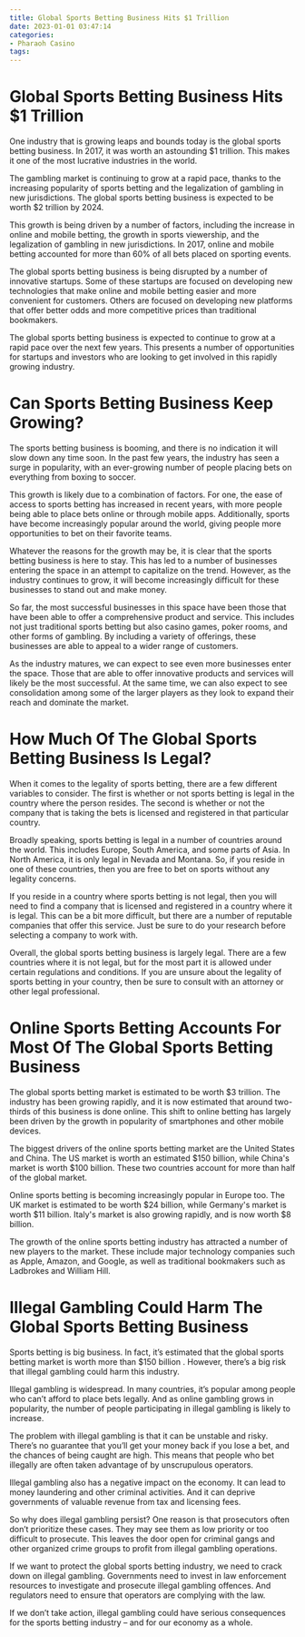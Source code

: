 ```yaml
---
title: Global Sports Betting Business Hits $1 Trillion
date: 2023-01-01 03:47:14
categories:
- Pharaoh Casino
tags:
---
```



#  Global Sports Betting Business Hits $1 Trillion

One industry that is growing leaps and bounds today is the global sports betting business. In 2017, it was worth an astounding $1 trillion. This makes it one of the most lucrative industries in the world.

The gambling market is continuing to grow at a rapid pace, thanks to the increasing popularity of sports betting and the legalization of gambling in new jurisdictions. The global sports betting business is expected to be worth $2 trillion by 2024.

This growth is being driven by a number of factors, including the increase in online and mobile betting, the growth in sports viewership, and the legalization of gambling in new jurisdictions. In 2017, online and mobile betting accounted for more than 60% of all bets placed on sporting events.

The global sports betting business is being disrupted by a number of innovative startups. Some of these startups are focused on developing new technologies that make online and mobile betting easier and more convenient for customers. Others are focused on developing new platforms that offer better odds and more competitive prices than traditional bookmakers.

The global sports betting business is expected to continue to grow at a rapid pace over the next few years. This presents a number of opportunities for startups and investors who are looking to get involved in this rapidly growing industry.

#  Can Sports Betting Business Keep Growing?

The sports betting business is booming, and there is no indication it will slow down any time soon. In the past few years, the industry has seen a surge in popularity, with an ever-growing number of people placing bets on everything from boxing to soccer.

This growth is likely due to a combination of factors. For one, the ease of access to sports betting has increased in recent years, with more people being able to place bets online or through mobile apps. Additionally, sports have become increasingly popular around the world, giving people more opportunities to bet on their favorite teams.

Whatever the reasons for the growth may be, it is clear that the sports betting business is here to stay. This has led to a number of businesses entering the space in an attempt to capitalize on the trend. However, as the industry continues to grow, it will become increasingly difficult for these businesses to stand out and make money.

So far, the most successful businesses in this space have been those that have been able to offer a comprehensive product and service. This includes not just traditional sports betting but also casino games, poker rooms, and other forms of gambling. By including a variety of offerings, these businesses are able to appeal to a wider range of customers.

As the industry matures, we can expect to see even more businesses enter the space. Those that are able to offer innovative products and services will likely be the most successful. At the same time, we can also expect to see consolidation among some of the larger players as they look to expand their reach and dominate the market.

#  How Much Of The Global Sports Betting Business Is Legal?

When it comes to the legality of sports betting, there are a few different variables to consider. The first is whether or not sports betting is legal in the country where the person resides. The second is whether or not the company that is taking the bets is licensed and registered in that particular country.

Broadly speaking, sports betting is legal in a number of countries around the world. This includes Europe, South America, and some parts of Asia. In North America, it is only legal in Nevada and Montana. So, if you reside in one of these countries, then you are free to bet on sports without any legality concerns.

If you reside in a country where sports betting is not legal, then you will need to find a company that is licensed and registered in a country where it is legal. This can be a bit more difficult, but there are a number of reputable companies that offer this service. Just be sure to do your research before selecting a company to work with.

Overall, the global sports betting business is largely legal. There are a few countries where it is not legal, but for the most part it is allowed under certain regulations and conditions. If you are unsure about the legality of sports betting in your country, then be sure to consult with an attorney or other legal professional.

#  Online Sports Betting Accounts For Most Of The Global Sports Betting Business

The global sports betting market is estimated to be worth $3 trillion. The industry has been growing rapidly, and it is now estimated that around two-thirds of this business is done online. This shift to online betting has largely been driven by the growth in popularity of smartphones and other mobile devices.

The biggest drivers of the online sports betting market are the United States and China. The US market is worth an estimated $150 billion, while China's market is worth $100 billion. These two countries account for more than half of the global market.

Online sports betting is becoming increasingly popular in Europe too. The UK market is estimated to be worth $24 billion, while Germany's market is worth $11 billion. Italy's market is also growing rapidly, and is now worth $8 billion.

The growth of the online sports betting industry has attracted a number of new players to the market. These include major technology companies such as Apple, Amazon, and Google, as well as traditional bookmakers such as Ladbrokes and William Hill.

#  Illegal Gambling Could Harm The Global Sports Betting Business

Sports betting is big business. In fact, it’s estimated that the global sports betting market is worth more than $150 billion . However, there’s a big risk that illegal gambling could harm this industry.

Illegal gambling is widespread. In many countries, it’s popular among people who can’t afford to place bets legally. And as online gambling grows in popularity, the number of people participating in illegal gambling is likely to increase.

The problem with illegal gambling is that it can be unstable and risky. There’s no guarantee that you’ll get your money back if you lose a bet, and the chances of being caught are high. This means that people who bet illegally are often taken advantage of by unscrupulous operators.

Illegal gambling also has a negative impact on the economy. It can lead to money laundering and other criminal activities. And it can deprive governments of valuable revenue from tax and licensing fees.

So why does illegal gambling persist? One reason is that prosecutors often don’t prioritize these cases. They may see them as low priority or too difficult to prosecute. This leaves the door open for criminal gangs and other organized crime groups to profit from illegal gambling operations.

If we want to protect the global sports betting industry, we need to crack down on illegal gambling. Governments need to invest in law enforcement resources to investigate and prosecute illegal gambling offences. And regulators need to ensure that operators are complying with the law.

If we don’t take action, illegal gambling could have serious consequences for the sports betting industry – and for our economy as a whole.